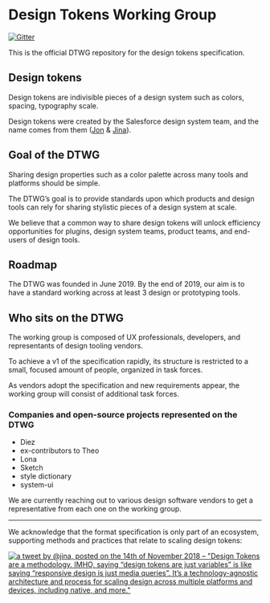 # Design Tokens Working Group

[![Gitter](https://badges.gitter.im/design-tokens/community.svg)](https://gitter.im/design-tokens/community?utm_source=badge&utm_medium=badge&utm_campaign=pr-badge)

This is the official DTWG repository for the design tokens specification.

## Design tokens

Design tokens are indivisible pieces of a design system such as colors, spacing, typography scale.

Design tokens were created by the Salesforce design system team, and the name comes from them ([Jon](https://twitter.com/jonnylevine) & [Jina](https://twitter.com/jina)).

## Goal of the DTWG

Sharing design properties such as a color palette across many tools and platforms should be simple.

The DTWG’s goal is to provide standards upon which products and design tools can rely for sharing stylistic pieces of a design system at scale.

We believe that a common way to share design tokens will unlock efficiency opportunities for plugins, design system teams, product teams, and end-users of design tools.

## Roadmap

The DTWG was founded in June 2019. By the end of 2019, our aim is to have a standard working across at least 3 design or prototyping tools.

## Who sits on the DTWG

The working group is composed of UX professionals, developers, and representants of design tooling vendors.

To achieve a v1 of the specification rapidly, its structure is restricted to a small, focused amount of people, organized in task forces.

As vendors adopt the specification and new requirements appear, the working group will consist of additional task forces.

### Companies and open-source projects represented on the DTWG

- Diez
- ex-contributors to Theo
- Lona
- Sketch
- style dictionary
- system-ui

We are currently reaching out to various design software vendors to get a representative from each one on the working group. 

---

We acknowledge that the format specification is only part of an ecosystem, supporting methods and practices that relate to scaling design tokens:

[![a tweet by @jina, posted on the 14th of November 2018 – "Design Tokens are a methodology. IMHO, saying “design tokens are just variables” is like saying “responsive design is just media queries”. It’s a technology-agnostic architecture and process for scaling design across multiple platforms and devices, including native, and more."](https://user-images.githubusercontent.com/85783/59956860-eeb5ee00-9447-11e9-8ea3-3bb6c158bc1a.png)](https://twitter.com/jina/status/1062808011301965825)
